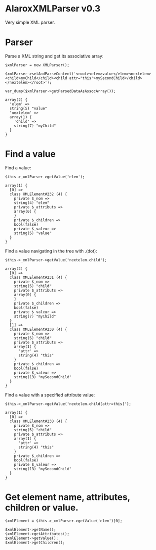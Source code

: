 AlaroxXMLParser v0.3
===============

Very simple XML parser.


Parser
===============

Parse a XML string and get its associative array:

    $xmlParser = new XMLParser();

    $xmlParser->setAndParseContent('<root><elem>value</elem><nextelem><child>myChild</child><child attr="this">mySecondChild</child></nextelem></root>');

    var_dump($xmlParser->getParsedDataAsAssocArray());

	array(2) {
	  'elem' =>
	  string(5) "value"
	  'nextelem' =>
	  array(1) {
	    'child' =>
	    string(7) "myChild"
	  }
	}


Find a value
===============

Find a value:

	$this->_xmlParser->getValue('elem');

	array(1) {
	  [0] =>
	  class XMLElement#232 (4) {
	    private $_nom =>
	    string(4) "elem"
	    private $_attributs =>
	    array(0) {
	    }
	    private $_children =>
	    bool(false)
	    private $_valeur =>
	    string(5) "value"
	  }
	}

Find a value navigating in the tree with .(dot):

	$this->_xmlParser->getValue('nextelem.child');

	array(2) {
	  [0] =>
	  class XMLElement#231 (4) {
	    private $_nom =>
	    string(5) "child"
	    private $_attributs =>
	    array(0) {
	    }
	    private $_children =>
	    bool(false)
	    private $_valeur =>
	    string(7) "myChild"
	  }
	  [1] =>
	  class XMLElement#230 (4) {
	    private $_nom =>
	    string(5) "child"
	    private $_attributs =>
	    array(1) {
	      'attr' =>
	      string(4) "this"
	    }
	    private $_children =>
	    bool(false)
	    private $_valeur =>
	    string(13) "mySecondChild"
	  }
	}

Find a value with a specified attribute value:

	$this->_xmlParser->getValue('nextelem.child[attr=this]');

	array(1) {
      [0] =>
      class XMLElement#230 (4) {
        private $_nom =>
        string(5) "child"
        private $_attributs =>
        array(1) {
          'attr' =>
          string(4) "this"
        }
        private $_children =>
        bool(false)
        private $_valeur =>
        string(13) "mySecondChild"
      }
    }

Get element name, attributes, children or value.
===============

	$xmlElement = $this->_xmlParser->getValue('elem')[0];

    $xmlElement->getName();
    $xmlElement->getAttributes();
    $xmlElement->getValue();
    $xmlElement->getChildren();